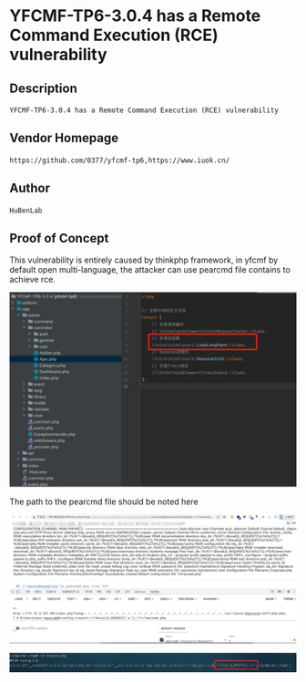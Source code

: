 # YFCMF-TP6-3.0.4 has a Remote Command Execution (RCE) vulnerability
## Description
    YFCMF-TP6-3.0.4 has a Remote Command Execution (RCE) vulnerability
## Vendor Homepage
    https://github.com/0377/yfcmf-tp6,https://www.iuok.cn/

## Author
    HuBenLab
## Proof of Concept
This vulnerability is entirely caused by thinkphp framework, in yfcmf by default open multi-language, the attacker can use pearcmd file contains to achieve rce.

![image-20230525150525296](./img/image-20230525150525296.png)

The path to the pearcmd file should be noted here

![image-20230525150610304](./img/image-20230525150610304.png)

![image-20230525151126478](./img/image-20230525151126478.png)